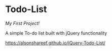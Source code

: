 # Todo-List 
*My First Project!*

A simple To-do list built with jQuery functionality

https://alsonshareef.github.io/jQuery-Todo-List/

